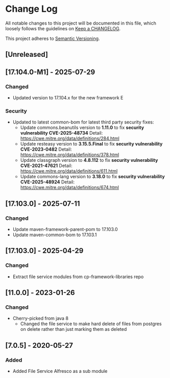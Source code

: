 # Change Log
All notable changes to this project will be documented in this file, which loosely follows the guidelines on [Keep a CHANGELOG](http://keepachangelog.com/).

This project adheres to [Semantic Versioning](http://semver.org/).

## [Unreleased]

## [17.104.0-M1] - 2025-07-29
### Changed
- Updated version to 17.104.x for the new framework E
### Security
- Updated to latest common-bom for latest third party security fixes:
  - Update commons.beanutils version to **1.11.0** to fix **security vulnerability CVE-2025-48734**
    Detail: https://cwe.mitre.org/data/definitions/284.html
  - Update resteasy version to **3.15.5.Final** to fix **security vulnerability CVE-2023-0482**
    Detail: https://cwe.mitre.org/data/definitions/378.html
  - Update classgraph version to **4.8.112** to fix **security vulnerability CVE-2021-47621**
    Detail: https://cwe.mitre.org/data/definitions/611.html
  - Update commons-lang version to **3.18.0** to fix **security vulnerability CVE-2025-48924**
    Detail: https://cwe.mitre.org/data/definitions/674.html

## [17.103.0] - 2025-07-11
### Changed
- Update maven-framework-parent-pom to 17.103.0
- Update maven-common-bom to 17.103.1

## [17.103.0] - 2025-04-29
### Changed
- Extract file service modules from cp-framework-libraries repo

## [11.0.0] - 2023-01-26
### Changed
- Cherry-picked from java 8
  - Changed the file service to make hard delete of files from postgres on delete rather than just marking them as deleted

## [7.0.5] - 2020-05-27
### Added
- Added File Service Alfresco as a sub module
    
